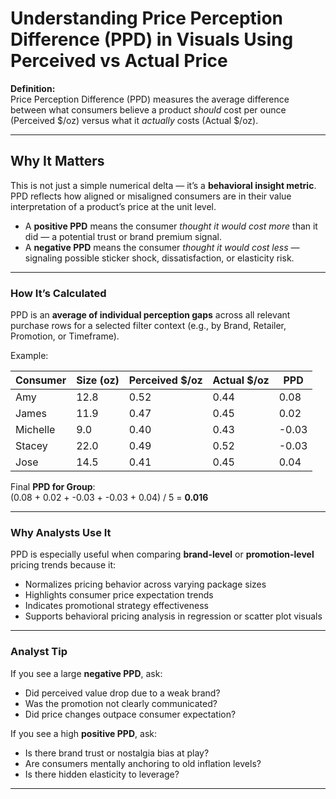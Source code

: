 # Understanding Price Perception Difference (PPD) in Visuals Using Perceived vs Actual Price

**Definition:**  
Price Perception Difference (PPD) measures the average difference between what consumers believe a product *should* cost per ounce (Perceived $/oz) versus what it *actually* costs (Actual $/oz).

---

## Why It Matters

This is not just a simple numerical delta — it’s a **behavioral insight metric**. PPD reflects how aligned or misaligned consumers are in their value interpretation of a product’s price at the unit level.

- A **positive PPD** means the consumer *thought it would cost more* than it did — a potential trust or brand premium signal.
- A **negative PPD** means the consumer *thought it would cost less* — signaling possible sticker shock, dissatisfaction, or elasticity risk.

---

### How It’s Calculated

PPD is an **average of individual perception gaps** across all relevant purchase rows for a selected filter context (e.g., by Brand, Retailer, Promotion, or Timeframe).

Example:

| Consumer | Size (oz) | Perceived $/oz | Actual $/oz | PPD |
|----------|------------|----------------|-------------|-----|
| Amy      | 12.8       | 0.52           | 0.44        | 0.08 |
| James    | 11.9       | 0.47           | 0.45        | 0.02 |
| Michelle | 9.0        | 0.40           | 0.43        | -0.03 |
| Stacey   | 22.0       | 0.49           | 0.52        | -0.03 |
| Jose     | 14.5       | 0.41           | 0.45        | 0.04 |

Final **PPD for Group**:  
(0.08 + 0.02 + -0.03 + -0.03 + 0.04) / 5 = **0.016**

---

### Why Analysts Use It

PPD is especially useful when comparing **brand-level** or **promotion-level** pricing trends because it:

- Normalizes pricing behavior across varying package sizes
- Highlights consumer price expectation trends
- Indicates promotional strategy effectiveness
- Supports behavioral pricing analysis in regression or scatter plot visuals

---

### Analyst Tip

If you see a large **negative PPD**, ask:
- Did perceived value drop due to a weak brand?
- Was the promotion not clearly communicated?
- Did price changes outpace consumer expectation?

If you see a high **positive PPD**, ask:
- Is there brand trust or nostalgia bias at play?
- Are consumers mentally anchoring to old inflation levels?
- Is there hidden elasticity to leverage?

---
